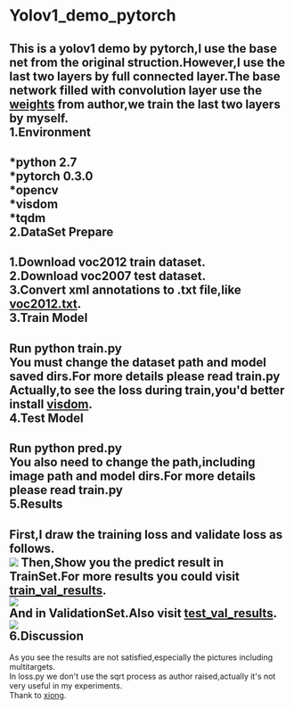 Yolov1_demo_pytorch<br>
===================
This is a yolov1 demo by pytorch,I use the base net from the original struction.However,I use the last two layers by full connected layer.The base network filled with convolution layer use the [weights](http://pjreddie.com/media/files/yolov1/yolov1.weights) from author,we train the last two layers by myself.<br>
1.Environment<br>
-------------
*python 2.7<br>
*pytorch 0.3.0<br>
*opencv<br>
*visdom<br>
*tqdm<br>
2.DataSet Prepare<br>
-------------
1.Download voc2012 train dataset.<br>
2.Download voc2007 test dataset.<br>
3.Convert xml annotations to .txt file,like [voc2012.txt](https://github.com/Licf23/yolov1_demo/raw/master/dataset/voc2012.txt).<br>
3.Train Model<br>
-------------
Run python train.py<br>
You must change the dataset path and model saved dirs.For more details please read train.py<br>
Actually,to see the loss during train,you'd better install [visdom](https://blog.csdn.net/u012436149/article/details/69389610).<br>
4.Test Model<br>
-------------
Run python pred.py<br>
You also need to change the path,including image path and model dirs.For more details please read train.py<br>
5.Results<br>
-------------
First,I draw the training loss and validate loss as follows.<br>
![](https://github.com/Licf23/yolov1_demo/raw/master/results/loss.png)
Then,Show you the predict result in TrainSet.For more results you could visit [train_val_results](https://github.com/Licf23/yolov1_demo/raw/master/results/train_val_results).<br>
![](https://github.com/Licf23/yolov1_demo/raw/master/results/train_val_results/2009_004681.jpg)<br>
And in ValidationSet.Also visit [test_val_results](https://github.com/Licf23/yolov1_demo/raw/master/results/test_val_results).<br>
![](https://github.com/Licf23/yolov1_demo/raw/master/results/test_val_results/2011_004581.jpg)<br>
6.Discussion<br>
--------------
As you see the results are not satisfied,especially the pictures including multitargets.<br>
In loss.py we don't use the sqrt process as author raised,actually it's not very useful in my experiments.<br>
Thank to [xiong](https://github.com/xiongzihua/pytorch-YOLO-v1).<br>
